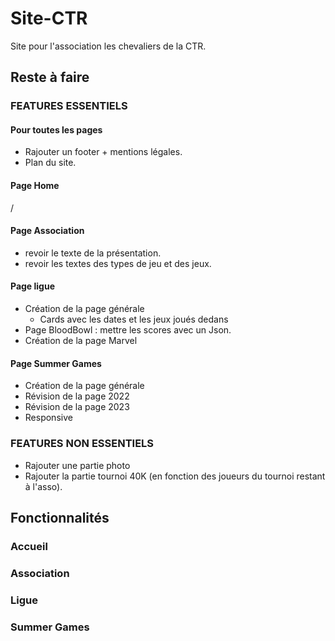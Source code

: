 # Site-CTR

Site pour l'association les chevaliers de la CTR.

## Reste à faire

### FEATURES ESSENTIELS

#### Pour toutes les pages

- Rajouter un footer + mentions légales.
- Plan du site.

#### Page Home

/

#### Page Association

- revoir le texte de la présentation.
- revoir les textes des types de jeu et des jeux.

#### Page ligue

- Création de la page générale
  - Cards avec les dates et les jeux joués dedans
- Page BloodBowl : mettre les scores avec un Json.
- Création de la page Marvel

#### Page Summer Games

- Création de la page générale
- Révision de la page 2022
- Révision de la page 2023
- Responsive

### FEATURES NON ESSENTIELS

- Rajouter une partie photo
- Rajouter la partie tournoi 40K (en fonction des joueurs du tournoi restant à l'asso).

## Fonctionnalités

### Accueil

### Association

### Ligue

### Summer Games